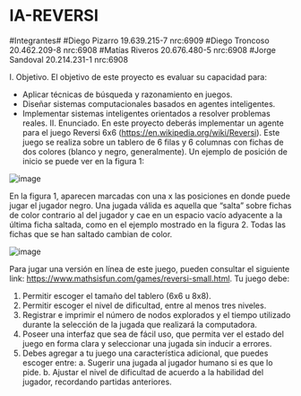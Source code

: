 # IA-REVERSI
#Integrantes# #Diego Pizarro   19.639.215-7  nrc:6909 #Diego Troncoso  20.462.209-8  nrc:6908 #Matías Riveros  20.676.480-5  nrc:6908 #Jorge Sandoval  20.214.231-1  nrc:6908

I. Objetivo.
El objetivo de este proyecto es evaluar su capacidad para:
- Aplicar técnicas de búsqueda y razonamiento en juegos.
- Diseñar sistemas computacionales basados en agentes inteligentes.
- Implementar sistemas inteligentes orientados a resolver problemas reales.
II. Enunciado.
En este proyecto deberás implementar un agente para el juego Reversi 6x6
(https://en.wikipedia.org/wiki/Reversi). Este juego se realiza sobre un tablero de 6 filas y 6
columnas con fichas de dos colores (blanco y negro, generalmente). Un ejemplo de posición
de inicio se puede ver en la figura 1:

![image](https://github.com/jsandovalsantibez/IA-REVERSI/assets/111337634/ab52e772-3dc1-44c3-a2e9-72099fc5c1ab)

En la figura 1, aparecen marcadas con una x las posiciones en donde puede jugar el jugador
negro. Una jugada válida es aquella que “salta” sobre fichas de color contrario al del
jugador y cae en un espacio vacío adyacente a la última ficha saltada, como en el ejemplo
mostrado en la figura 2. Todas las fichas que se han saltado cambian de color.

![image](https://github.com/jsandovalsantibez/IA-REVERSI/assets/111337634/c3375d34-25f9-498f-9b0d-f6c1bb71c181)

Para jugar una versión en línea de este juego, pueden consultar el siguiente link:
https://www.mathsisfun.com/games/reversi-small.html.
Tu juego debe:
1. Permitir escoger el tamaño del tablero (6x6 u 8x8).
2. Permitir escoger el nivel de dificultad, entre al menos tres niveles.
3. Registrar e imprimir el número de nodos explorados y el tiempo utilizado durante la
selección de la jugada que realizará la computadora.
4. Poseer una interfaz que sea de fácil uso, que permita ver el estado del juego en forma
clara y seleccionar una jugada sin inducir a errores.
5. Debes agregar a tu juego una característica adicional, que puedes escoger entre:
a. Sugerir una jugada al jugador humano si es que lo pide.
b. Ajustar el nivel de dificultad de acuerdo a la habilidad del jugador, recordando
partidas anteriores.


